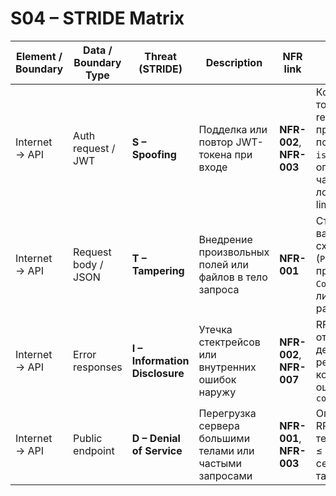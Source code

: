 # S04 – STRIDE Matrix

| Element / Boundary      | Data / Boundary Type | Threat (STRIDE) | Description | NFR link | Mitigation idea |
|--------------------------|----------------------|-----------------|-------------|-----------|------------------|
| Internet → API | Auth request / JWT | **S – Spoofing** | Подделка или повтор JWT-токена при входе | **NFR-002**, **NFR-003** | Короткий TTL токена, refresh-токен, проверка полей `iss/aud/exp`, ограничение частоты логинов (rate limit) |
| Internet → API | Request body / JSON | **T – Tampering** | Внедрение произвольных полей или файлов в тело запроса | **NFR-001** | Строгая валидация схем (`Pydantic`), проверка `Content-Type`, лимит размера тела |
| Internet → API | Error responses | **I – Information Disclosure** | Утечка стектрейсов или внутренних ошибок наружу | **NFR-002**, **NFR-007** | RFC7807-ответы без деталей реализации, корреляция ошибок через `correlation_id` |
| Internet → API | Public endpoint | **D – Denial of Service** | Перегрузка сервера большими телами или частыми запросами | **NFR-001**, **NFR-003** | Ограничение RPS, лимит тела запроса ≤ 1 MiB, серверные таймауты |
